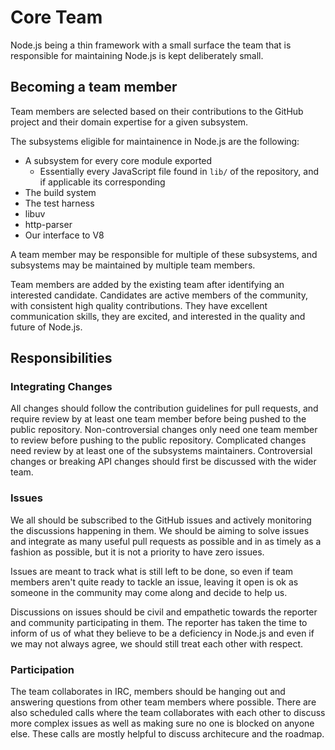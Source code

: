 # Core Team

Node.js being a thin framework with a small surface the team that is
responsible for maintaining Node.js is kept deliberately small.

## Becoming a team member

Team members are selected based on their contributions to the GitHub project
and their domain expertise for a given subsystem.

The subsystems eligible for maintainence in Node.js are the following:

 * A subsystem for every core module exported
    * Essentially every JavaScript file found in `lib/` of the repository, and
      if applicable its corresponding
 * The build system
 * The test harness
 * libuv
 * http-parser
 * Our interface to V8

A team member may be responsible for multiple of these subsystems, and
subsystems may be maintained by multiple team members.

Team members are added by the existing team after identifying an interested
candidate. Candidates are active members of the community, with consistent high
quality contributions. They have excellent communication skills, they are
excited, and interested in the quality and future of Node.js.

## Responsibilities

### Integrating Changes

All changes should follow the contribution guidelines for pull requests, and
require review by at least one team member before being pushed to the public
repository. Non-controversial changes only need one team member to review
before pushing to the public repository. Complicated changes need review by at
least one of the subsystems maintainers. Controversial changes or breaking API
changes should first be discussed with the wider team.

### Issues

We all should be subscribed to the GitHub issues and actively monitoring the
discussions happening in them. We should be aiming to solve issues and
integrate as many useful pull requests as possible and in as timely as a
fashion as possible, but it is not a priority to have zero issues.

Issues are meant to track what is still left to be done, so even if team
members aren't quite ready to tackle an issue, leaving it open is ok as someone
in the community may come along and decide to help us.

Discussions on issues should be civil and empathetic towards the reporter and
community participating in them. The reporter has taken the time to inform of
us of what they believe to be a deficiency in Node.js and even if we may not
always agree, we should still treat each other with respect.

### Participation

The team collaborates in IRC, members should be hanging out and answering
questions from other team members where possible. There are also scheduled
calls where the team collaborates with each other to discuss more complex
issues as well as making sure no one is blocked on anyone else. These calls are
mostly helpful to discuss architecure and the roadmap.

